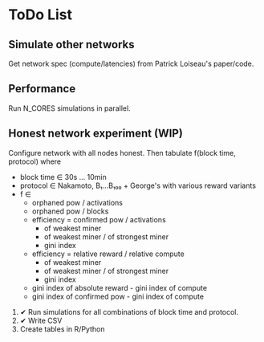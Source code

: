 # ToDo List

## Simulate other networks

Get network spec (compute/latencies) from Patrick Loiseau's paper/code.

## Performance

Run N_CORES simulations in parallel.

## Honest network experiment (WIP)

Configure network with all nodes honest.
Then tabulate f(block time, protocol) where
 - block time ∈ 30s ... 10min
 - protocol ∈ Nakamoto, B₁...B₁₀₀ + George's with various reward variants
 - f ∈
    + orphaned pow / activations
    + orphaned pow / blocks
    + efficiency = confirmed pow / activations
      - of weakest miner
      - of weakest miner / of strongest miner
      - gini index
    + efficiency = relative reward / relative compute
      - of weakest miner
      - of weakest miner / of strongest miner
      - gini index
    + gini index of absolute reward - gini index of compute
    + gini index of confirmed pow - gini index of compute

1. ✔ Run simulations for all combinations of block time and protocol.
2. ✔ Write CSV
3. Create tables in R/Python
